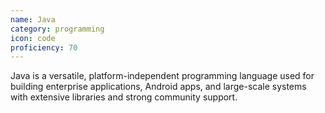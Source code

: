 ```yaml
---
name: Java
category: programming
icon: code
proficiency: 70
---
```

Java is a versatile, platform-independent programming language used for building enterprise applications, Android apps, and large-scale systems with extensive libraries and strong community support.